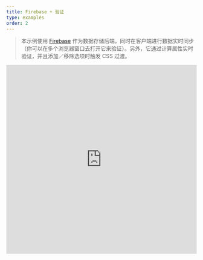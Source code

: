 ```yaml
---
title: Firebase + 验证
type: examples
order: 2
---
```


> 本示例使用 [Firebase](https://firebase.google.com/) 作为数据存储后端，同时在客户端进行数据实时同步（你可以在多个浏览器窗口去打开它来验证）。另外，它通过计算属性实时验证，并且添加／移除选项时触发 CSS 过渡。
<iframe width="100%" height="500" src="https://jsfiddle.net/yyx990803/hkrxmp0h/embedded/result,html,js,css" allowfullscreen="allowfullscreen" frameborder="0"></iframe>

